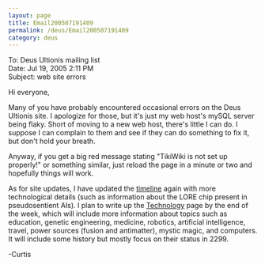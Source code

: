 ```yaml
---
layout: page
title: Email200507191409
permalink: /deus/Email200507191409
category: deus
---
```

To: Deus Ultionis mailing list
<br>Date: Jul 19, 2005 2:11 PM
<br>Subject: web site errors

Hi everyone,

Many of you have probably encountered occasional errors on the Deus
Ultionis site. I apologize for those, but it's just my web host's
mySQL server being flaky. Short of moving to a new web host, there's
little I can do. I suppose I can complain to them and see if they can
do something to fix it, but don't hold your breath.

Anyway, if you get a big red message stating &quot;TikiWiki is not set up
properly!&quot; or something similar, just reload the page in a minute or
two and hopefully things will work.

As for site updates, I have updated the [timeline](Timeline) again with more
technological details (such as information about the LORE chip present
in pseudosentient AIs). I plan to write up the [Technology](Technology) page by the
end of the week, which will include more information about topics such
as education, genetic engineering, medicine, robotics, artificial
intelligence, travel, power sources (fusion and antimatter), mystic
magic, and computers. It will include some history but mostly focus on
their status in 2299.

-Curtis
